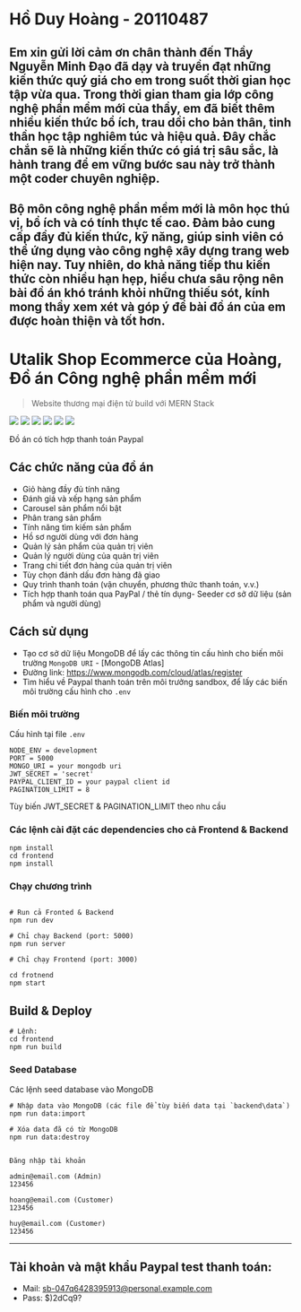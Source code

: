 # Hồ Duy Hoàng - 20110487

## Em xin gửi lời cảm ơn chân thành đến Thầy Nguyễn Minh Đạo đã dạy và truyền đạt những kiến thức quý giá cho em trong suốt thời gian học tập vừa qua. Trong thời gian tham gia lớp công nghệ phần mềm mới của thầy, em đã biết thêm nhiều kiến thức bổ ích, trau dồi cho bản thân, tinh thần học tập nghiêm túc và hiệu quả. Đây chắc chắn sẽ là những kiến thức có giá trị sâu sắc, là hành trang để em vững bước sau này trở thành một coder chuyên nghiệp.

## Bộ môn công nghệ phần mềm mới là môn học thú vị, bổ ích và có tính thực tế cao. Đảm bảo cung cấp đầy đủ kiến thức, kỹ năng, giúp sinh viên có thể ứng dụng vào công nghệ xây dựng trang web hiện nay. Tuy nhiên, do khả năng tiếp thu kiến thức còn nhiều hạn hẹp, hiểu chưa sâu rộng nên bài đồ án khó tránh khỏi những thiếu sót, kính mong thầy xem xét và góp ý để bài đồ án của em được hoàn thiện và tốt hơn.

# Utalik Shop Ecommerce của Hoàng, Đồ án Công nghệ phần mềm mới

> Website thương mại điện tử build với MERN Stack

<img src="./frontend/public/images/ảnh 1.png">
<img src="./frontend/public/images/ảnh 2.png">
<img src="./frontend/public/images/ảnh 3.png">
<img src="./frontend/public/images/ảnh 4.png">
<img src="./frontend/public/images/ảnh 5.png">
<img src="./frontend/public/images/ảnh 6.png">

Đồ án có tích hợp thanh toán Paypal

## Các chức năng của đồ án

- Giỏ hàng đầy đủ tính năng
- Đánh giá và xếp hạng sản phẩm
- Carousel sản phẩm nổi bật
- Phân trang sản phẩm
- Tính năng tìm kiếm sản phẩm
- Hồ sơ người dùng với đơn hàng
- Quản lý sản phẩm của quản trị viên
- Quản lý người dùng của quản trị viên
- Trang chi tiết đơn hàng của quản trị viên
- Tùy chọn đánh dấu đơn hàng đã giao
- Quy trình thanh toán (vận chuyển, phương thức thanh toán, v.v.)
- Tích hợp thanh toán qua PayPal / thẻ tín dụng-
  Seeder cơ sở dữ liệu (sản phẩm và người dùng)

## Cách sử dụng

- Tạo cơ sở dữ liệu MongoDB để lấy các thông tin cấu hình cho biến môi trường `MongoDB URI` - [MongoDB Atlas]
- Đường link: https://www.mongodb.com/cloud/atlas/register
- Tìm hiểu về Paypal thanh toán trên môi trưởng sandbox, để lấy các biến môi trường cấu hình cho `.env`

### Biến môi trường

Cấu hình tại file `.env`

```
NODE_ENV = development
PORT = 5000
MONGO_URI = your mongodb uri
JWT_SECRET = 'secret'
PAYPAL_CLIENT_ID = your paypal client id
PAGINATION_LIMIT = 8
```

Tùy biến JWT_SECRET & PAGINATION_LIMIT theo nhu cầu

### Các lệnh cài đặt các dependencies cho cả Frontend & Backend

```
npm install
cd frontend
npm install
```

### Chạy chương trình

```

# Run cả Fronted & Backend
npm run dev

# Chỉ chạy Backend (port: 5000)
npm run server

# Chỉ chạy Frontend (port: 3000)

cd frotnend
npm start
```

## Build & Deploy

```
# Lệnh:
cd frontend
npm run build
```

### Seed Database

Các lệnh seed database vào MongoDB

```
# Nhập data vào MongoDB (các file để tùy biến data tại `backend\data`)
npm run data:import

# Xóa data đã có từ MongoDB
npm run data:destroy


```

```
Đăng nhập tài khoản

admin@email.com (Admin)
123456

hoang@email.com (Customer)
123456

huy@email.com (Customer)
123456
```

---

## Tài khoản và mật khẩu Paypal test thanh toán:

- Mail: sb-047q6428395913@personal.example.com
- Pass: $)2dCq9?
